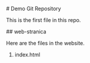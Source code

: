 \# Demo Git Repository



This is the first file in this repo.



\## web-stranica



Here are the files in the website.



1. index.html
